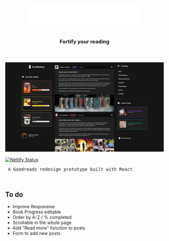 <div align="center">
  <img alt="Logo" src="https://github.com/del-Real/FortShelves/blob/main/public/FortShelves_logo.png?raw=true" width="350" />
</div>

<h3 align="center">
  Fortify your reading
</h3>

#

<br />
<img alt="Screenshot" src="https://github.com/del-Real/FortShelves/blob/main/public/fortshelves_screenshot.jpg?raw=true" />
<br />

[![Netlify Status](https://api.netlify.com/api/v1/badges/8ad8e7e6-359a-40f3-a915-8aa8b1fc7523/deploy-status)](https://app.netlify.com/sites/fortshelves/deploys)

<pre>
 A Goodreads redesign prototype built with React
</pre>

<br />

## To do

- Improve Responsive
- Book Progress editable
- Order by A-Z / % completed
- Scrollable in the whole page
- Add "Read more" function to posts
- Form to add new posts
